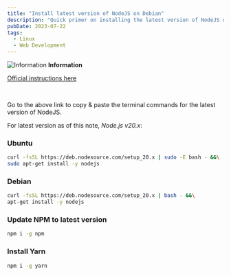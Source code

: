 ```yaml
---
title: "Install latest version of NodeJS on Debian"
description: "Quick primer on installing the latest version of NodeJS on Debian, plus updating NPM and installing Yarn."
pubDate: 2023-07-22
tags:
  - Linux
  - Web Development
---
```


<div>
  <div class="info">
    <span>
      <img src="/img/assets/info.svg" class="info-icon" loading="eager" decoding="async" alt="Information" />
      <b>Information</b>
    </span>
    <p>
      <a href="https://github.com/nodesource/distributions#debinstall" target="_blank">Official instructions here</a>
    </p>
  </div>
</div>
<br>

Go to the above link to copy & paste the terminal commands for the latest version of NodeJS.

For latest version as of this note, _Node.js v20.x_:

### Ubuntu

```bash
curl -fsSL https://deb.nodesource.com/setup_20.x | sudo -E bash - &&\
sudo apt-get install -y nodejs
```

### Debian

```bash
curl -fsSL https://deb.nodesource.com/setup_20.x | bash - &&\
apt-get install -y nodejs
```

### Update NPM to latest version

```bash
npm i -g npm
```

### Install Yarn

```bash
npm i -g yarn
```
